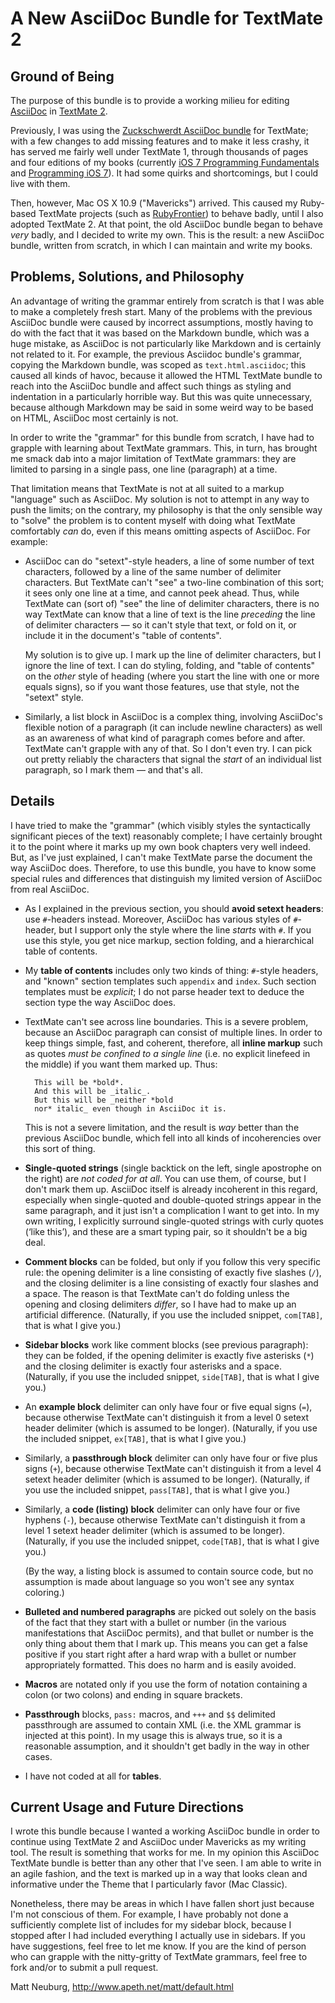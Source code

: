 # A New AsciiDoc Bundle for TextMate 2

## Ground of Being

The purpose of this bundle is to provide a working milieu for editing [AsciiDoc](http://asciidoc.org) in [TextMate 2](https://github.com/textmate/textmate).

Previously, I was using the [Zuckschwerdt AsciiDoc bundle](https://github.com/zuckschwerdt/asciidoc.tmbundle) for TextMate; with a few changes to add missing features and to make it less crashy, it has served me fairly well under TextMate 1, through thousands of pages and four editions of my books (currently [iOS 7 Programming Fundamentals](http://shop.oreilly.com/product/0636920032465.do) and [Programming iOS 7](http://shop.oreilly.com/product/0636920031017.do)). It had some quirks and shortcomings, but I could live with them.

Then, however, Mac OS X 10.9 ("Mavericks") arrived. This caused my Ruby-based TextMate projects (such as [RubyFrontier](https://github.com/mattneub/RubyFrontier)) to behave badly, until I also adopted TextMate 2. At that point, the old AsciiDoc bundle began to behave _very_ badly, and I decided to write my own. This is the result: a new AsciiDoc bundle, written from scratch, in which I can maintain and write my books.

## Problems, Solutions, and Philosophy

An advantage of writing the grammar entirely from scratch is that I was able to make a completely fresh start. Many of the problems with the previous AsciiDoc bundle were caused by incorrect assumptions, mostly having to do with the fact that it was based on the Markdown bundle, which was a huge mistake, as AsciiDoc is not particularly like Markdown and is certainly not related to it. For example, the previous Asciidoc bundle's grammar, copying the Markdown bundle, was scoped as `text.html.asciidoc`; this caused all kinds of havoc, because it allowed the HTML TextMate bundle to reach into the AsciiDoc bundle and affect such things as styling and indentation in a particularly horrible way. But this was quite unnecessary, because although Markdown may be said in some weird way to be based on HTML, AsciiDoc most certainly is not.

In order to write the "grammar" for this bundle from scratch, I have had to grapple with learning about TextMate grammars. This, in turn, has brought me smack dab into a major limitation of TextMate grammars: they are limited to parsing in a single pass, one line (paragraph) at a time.

That limitation means that TextMate is not at all suited to a markup "language" such as AsciiDoc. My solution is not to attempt in any way to push the limits; on the contrary, my philosophy is that the only sensible way to "solve" the problem is to content myself with doing what TextMate comfortably _can_ do, even if this means omitting aspects of AsciiDoc. For example:

* AsciiDoc can do "setext"-style headers, a line of some number of text characters, followed by a line of the same number of delimiter characters. But TextMate can't "see" a two-line combination of this sort; it sees only one line at a time, and cannot peek ahead. Thus, while TextMate can (sort of) "see" the line of delimiter characters, there is no way TextMate can know that a line of text is the line _preceding_ the line of delimiter characters — so it can't style that text, or fold on it, or include it in the document's "table of contents".

  My solution is to give up. I mark up the line of delimiter characters, but I ignore the line of text. I can do styling, folding, and "table of contents" on the _other_ style of heading (where you start the line with one or more equals signs), so if you want those features, use that style, not the "setext" style.

* Similarly, a list block in AsciiDoc is a complex thing, involving AsciiDoc's flexible notion of a paragraph (it can include newline characters) as well as an awareness of what kind of paragraph comes before and after. TextMate can't grapple with any of that. So I don't even try. I can pick out pretty reliably the characters that signal the _start_ of an individual list paragraph, so I mark them — and that's all.

## Details

I have tried to make the "grammar" (which visibly styles the syntactically significant pieces of the text) reasonably complete; I have certainly brought it to the point where it marks up my own book chapters very well indeed. But, as I've just explained, I can't make TextMate parse the document the way AsciiDoc does. Therefore, to use this bundle, you have to know some special rules and differences that distinguish my limited version of AsciiDoc from real AsciiDoc.

* As I explained in the previous section, you should **avoid setext headers**: use `#`-headers instead. Moreover, AsciiDoc has various styles of `#`-header, but I support only the style where the line _starts_ with `#`. If you use this style, you get nice markup, section folding, and a hierarchical table of contents.

* My **table of contents** includes only two kinds of thing: `#`-style headers, and "known" section templates such `appendix` and `index`. Such section templates must be _explicit_; I do not parse header text to deduce the section type the way AsciiDoc does.

* TextMate can't see across line boundaries. This is a severe problem, because an AsciiDoc paragraph can consist of multiple lines. In order to keep things simple, fast, and coherent, therefore, all **inline markup** such as quotes _must be confined to a single line_ (i.e. no explicit linefeed in the middle) if you want them marked up. Thus:

        This will be *bold*.
        And this will be _italic_.
        But this will be _neither *bold
        nor* italic_ even though in AsciiDoc it is.

  This is not a severe limitation, and the result is _way_ better than the previous AsciiDoc bundle, which fell into all kinds of incoherencies over this sort of thing.

* **Single-quoted strings** (single backtick on the left, single apostrophe on the right) are _not coded for at all_. You can use them, of course, but I don't mark them up. AsciiDoc itself is already incoherent in this regard, especially when single-quoted and double-quoted strings appear in the same paragraph, and it just isn't a complication I want to get into. In my own writing, I explicitly surround single-quoted strings with curly quotes (‘like this’), and these are a smart typing pair, so it shouldn't be a big deal.

* **Comment blocks** can be folded, but only if you follow this very specific rule: the opening delimiter is a line consisting of exactly five slashes (`/`), and the closing delimiter is a line consisting of exactly four slashes and a space. The reason is that TextMate can't do folding unless the opening and closing delimiters _differ_, so I have had to make up an artificial difference. (Naturally, if you use the included snippet, `com[TAB]`, that is what I give you.)

* **Sidebar blocks** work like comment blocks (see previous paragraph): they can be folded, if the opening delimiter is exactly five asterisks (`*`) and the closing delimiter is exactly four asterisks and a space. (Naturally, if you use the included snippet, `side[TAB]`, that is what I give you.)

* An **example block** delimiter can only have four or five equal signs (`=`), because otherwise TextMate can't distinguish it from a level 0 setext header delimiter (which is assumed to be longer). (Naturally, if you use the included snippet, `ex[TAB]`, that is what I give you.)

* Similarly, a **passthrough block** delimiter can only have four or five plus signs (`+`), because otherwise TextMate can't distinguish it from a level 4 setext header delimiter (which is assumed to be longer). (Naturally, if you use the included snippet, `pass[TAB]`, that is what I give you.)

* Similarly, a **code (listing) block** delimiter can only have four or five hyphens (`-`), because otherwise TextMate can't distinguish it from a level 1 setext header delimiter (which is assumed to be longer). (Naturally, if you use the included snippet, `code[TAB]`, that is what I give you.)

  (By the way, a listing block is assumed to contain source code, but no assumption is made about language so you won't see any syntax coloring.)

* **Bulleted and numbered paragraphs** are picked out solely on the basis of the fact that they start with a bullet or number (in the various manifestations that AsciiDoc permits), and that bullet or number is the only thing about them that I mark up. This means you can get a false positive if you start right after a hard wrap with a bullet or number appropriately formatted. This does no harm and is easily avoided.

* **Macros** are notated only if you use the form of notation containing a colon (or two colons) and ending in square brackets.

* **Passthrough** blocks, `pass:` macros, and `+++` and `$$` delimited passthrough are assumed to contain XML (i.e. the XML grammar is injected at this point). In my usage this is always true, so it is a reasonable assumption, and it shouldn't get badly in the way in other cases.

* I have not coded at all for **tables**.

## Current Usage and Future Directions

I wrote this bundle because I wanted a working AsciiDoc bundle in order to continue using TextMate 2 and AsciiDoc under Mavericks as my writing tool. The result is something that works for me. In my opinion this AsciiDoc TextMate bundle is better than any other that I've seen. I am able to write in an agile fashion, and the text is marked up in a way that looks clean and informative under the Theme that I particularly favor (Mac Classic).

Nonetheless, there may be areas in which I have fallen short just because I'm not conscious of them. For example, I have probably not done a sufficiently complete list of includes for my sidebar block, because I stopped after I had included everything I actually use in sidebars. If you have suggestions, feel free to let me know. If you are the kind of person who can grapple with the nitty-gritty of TextMate grammars, feel free to fork and/or to submit a pull request.

Matt Neuburg, <http://www.apeth.net/matt/default.html>